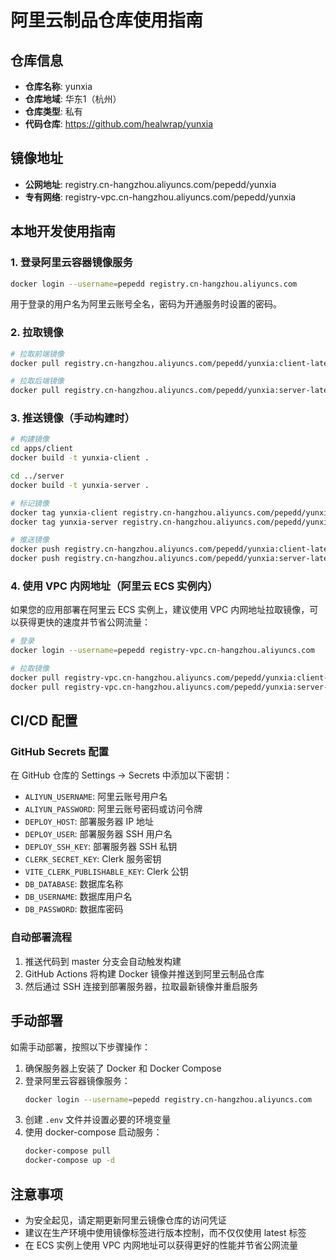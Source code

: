 # 阿里云制品仓库使用指南

## 仓库信息

- **仓库名称**: yunxia
- **仓库地域**: 华东1（杭州）
- **仓库类型**: 私有
- **代码仓库**: https://github.com/healwrap/yunxia

## 镜像地址

- **公网地址**: registry.cn-hangzhou.aliyuncs.com/pepedd/yunxia
- **专有网络**: registry-vpc.cn-hangzhou.aliyuncs.com/pepedd/yunxia

## 本地开发使用指南

### 1. 登录阿里云容器镜像服务

```bash
docker login --username=pepedd registry.cn-hangzhou.aliyuncs.com
```

用于登录的用户名为阿里云账号全名，密码为开通服务时设置的密码。

### 2. 拉取镜像

```bash
# 拉取前端镜像
docker pull registry.cn-hangzhou.aliyuncs.com/pepedd/yunxia:client-latest

# 拉取后端镜像
docker pull registry.cn-hangzhou.aliyuncs.com/pepedd/yunxia:server-latest
```

### 3. 推送镜像（手动构建时）

```bash
# 构建镜像
cd apps/client
docker build -t yunxia-client .

cd ../server
docker build -t yunxia-server .

# 标记镜像
docker tag yunxia-client registry.cn-hangzhou.aliyuncs.com/pepedd/yunxia:client-latest
docker tag yunxia-server registry.cn-hangzhou.aliyuncs.com/pepedd/yunxia:server-latest

# 推送镜像
docker push registry.cn-hangzhou.aliyuncs.com/pepedd/yunxia:client-latest
docker push registry.cn-hangzhou.aliyuncs.com/pepedd/yunxia:server-latest
```

### 4. 使用 VPC 内网地址（阿里云 ECS 实例内）

如果您的应用部署在阿里云 ECS 实例上，建议使用 VPC 内网地址拉取镜像，可以获得更快的速度并节省公网流量：

```bash
# 登录
docker login --username=pepedd registry-vpc.cn-hangzhou.aliyuncs.com

# 拉取镜像
docker pull registry-vpc.cn-hangzhou.aliyuncs.com/pepedd/yunxia:client-latest
docker pull registry-vpc.cn-hangzhou.aliyuncs.com/pepedd/yunxia:server-latest
```

## CI/CD 配置

### GitHub Secrets 配置

在 GitHub 仓库的 Settings -> Secrets 中添加以下密钥：

- `ALIYUN_USERNAME`: 阿里云账号用户名
- `ALIYUN_PASSWORD`: 阿里云账号密码或访问令牌
- `DEPLOY_HOST`: 部署服务器 IP 地址
- `DEPLOY_USER`: 部署服务器 SSH 用户名
- `DEPLOY_SSH_KEY`: 部署服务器 SSH 私钥
- `CLERK_SECRET_KEY`: Clerk 服务密钥
- `VITE_CLERK_PUBLISHABLE_KEY`: Clerk 公钥
- `DB_DATABASE`: 数据库名称
- `DB_USERNAME`: 数据库用户名
- `DB_PASSWORD`: 数据库密码

### 自动部署流程

1. 推送代码到 master 分支会自动触发构建
2. GitHub Actions 将构建 Docker 镜像并推送到阿里云制品仓库
3. 然后通过 SSH 连接到部署服务器，拉取最新镜像并重启服务

## 手动部署

如需手动部署，按照以下步骤操作：

1. 确保服务器上安装了 Docker 和 Docker Compose
2. 登录阿里云容器镜像服务：
   ```bash
   docker login --username=pepedd registry.cn-hangzhou.aliyuncs.com
   ```
3. 创建 `.env` 文件并设置必要的环境变量
4. 使用 docker-compose 启动服务：
   ```bash
   docker-compose pull
   docker-compose up -d
   ```

## 注意事项

- 为安全起见，请定期更新阿里云镜像仓库的访问凭证
- 建议在生产环境中使用镜像标签进行版本控制，而不仅仅使用 latest 标签
- 在 ECS 实例上使用 VPC 内网地址可以获得更好的性能并节省公网流量
